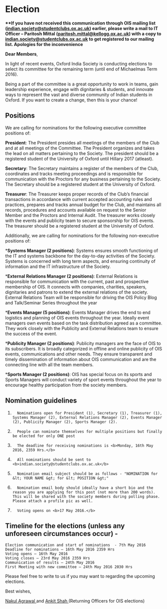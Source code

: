 # Election

<b>**If you have not received this communication through OIS mailing list (indian.society@studentclubs.ox.ac.uk) earlier, please write a mail to IT Officer – Paritosh Mittal (paritosh.mittal@kellogg.ox.ac.uk) with a copy to indian.society@studentclubs.ox.ac.uk to get registered to our mailing list. Apologies for the inconvenience </b>



<b>Dear Members</b>, 

In light of recent events, Oxford India Society is conducting elections to select its committee for the remaining term (until end of Michaelmas Term 2016). 

Being a part of the committee is a great opportunity to work in teams, gain leadership experience, engage with dignitaries & students, and innovate ways to represent the vast and diverse community of Indian students in Oxford. If you want to create a change, then this is your chance!

<h2>Positions </h2>


We are calling for nominations for the following executive committee positions of: 

 <b>President</b>: The President presides all meetings of the members of the Club and at all meetings of the Committee. The President organizes and takes the lead on all matters pertaining to the Society. The president should be a registered student of the University of Oxford until Hillary 2017 (atleast). 

<b>Secretary</b>:  The Secretary maintains a register of the members of the Club, coordinates and tracks meeting proceedings and is responsible for communication with the Proctors for any business pertaining to the Society. The Secretary should be a registered student at the University of Oxford.

<b>Treasurer</b>: The Treasurer keeps proper records of the Club’s financial transactions in accordance with current accepted accounting rules and practices, prepares and tracks annual budget for the Club, and maintains all records, procedures and accounts available on request to the Senior Member and the Proctors and Internal Audit. The treasurer works closely with the events and publicity team to secure sponsorship for OIS events. The treasurer should be a registered student at the University of Oxford.

 

Additionally, we are calling for nominations for the following non-executive positions of:

*<b>Systems Manager (2 positions)</b>: Systems ensures smooth functioning of the IT and systems backbone for the day-to-day activities of the Society. Systems is concerned with long term aspects, and ensuring continuity of information and the IT infrastructure of the Society. 

*<b>External Relations Manager (2 positions)</b>: External Relations is responsible for communication with the current, past and prospective membership of OIS. It connects with companies, charities, speakers, dignitaries and patrons to extend the external relations of the society. External Relations Team will be responsible for driving the OIS Policy Blog and Talk/Seminar Series throughout the year

*<b>Events Manager (5 positions)</b>: Events Manager drives the end to end logistics and planning of OIS events throughout the year. Ideally event managers own events based on the task distribution agreed as a committee. They work closely with the Publicity and External Relations team to ensure the success of the event.

*<b>Publicity Manager (2 positions)</b>: Publicity managers are the face of OIS to its subscribers. It is broadly categorized in offline and online publicity of OIS events, communications and other needs. They ensure transparent and timely dissemination of information about OIS communication and are the connecting line with all the team members.

*<b>Sports Manager (2 positions)</b>: OIS has special focus on its sports and Sports Managers will conduct variety of sport events throughout the year to encourage healthy participation from the society members.

<h2>Nomination guidelines</h2>

   
1.       Nominations open for President (1), Secretary (1), Treasurer (1), Systems Manager (2), External Relations Manager (2), Events Manager (2), Publicity Manager (2), Sports Manager (2).
2.       People can nominate themselves for multiple positions but finally be elected for only ONE post
3.       The deadline for receiving nominations is <b>Monday, 16th May 2016, 2359 Hrs.</b>
4.       All nominations should be sent to <b>indian.society@studentclubs.ox.ac.uk</b>
5.       Nomination email subject should be as follows - "NOMINATION for &lt; YOUR NAME &gt; for &lt; POSITION &gt;"
6.       Nomination email body should ideally have a short bio and the reason you are applying for this post (not more than 200 words). This will be shared with the society members during polling phase. Please attach a profile pic as well.
7.       Voting opens on <b>17 May 2016.</b>

 

<h2>Timeline for the elections (unless any unforeseen circumstances occur) - </h2>

    Election communication and start of nominations  - 7th May 2016 
    Deadline for nominations – 16th May 2016 2359 Hrs
    Voting opens – 16th May 2016
    Voting closes – 23rd May 2016 2359 Hrs
    Communication of results – 24th May 2016
    First Meeting with new committee – 24th May 2016 2030 Hrs

Please feel free to write to us if you may want to regarding the upcoming elections. 

Best wishes,

<a href = "mailto:treasurer@oxfordindiasociety.org.uk">Nakul Agrawal </a> and <a href ="mailto:president@oxfordindiasociety.org.uk"> Ankit Shah </a> (Returning Officers for OIS elections)
